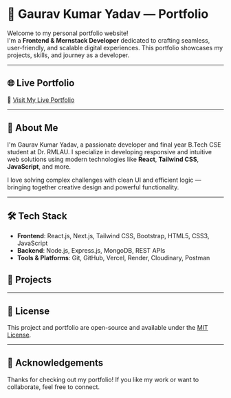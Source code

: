 # 💼 Gaurav Kumar Yadav — Portfolio

Welcome to my personal portfolio website!  
I'm a **Frontend & Mernstack Developer** dedicated to crafting seamless, user-friendly, and scalable digital experiences. This portfolio showcases my projects, skills, and journey as a developer.

---



## 🌐 Live Portfolio

🔗 [Visit My Live Portfolio](https://portfolio-gaurav08.vercel.app/)

---
## 🚀 About Me

I'm Gaurav Kumar Yadav, a passionate developer and final year B.Tech CSE student at Dr. RMLAU. I specialize in developing responsive and intuitive web solutions using modern technologies like **React**, **Tailwind CSS**, **JavaScript**, and more.

I love solving complex challenges with clean UI and efficient logic — bringing together creative design and powerful functionality.

---

## 🛠️ Tech Stack

- **Frontend**: React.js, Next.js, Tailwind CSS, Bootstrap, HTML5, CSS3, JavaScript
- **Backend**: Node.js, Express.js, MongoDB, REST APIs
- **Tools & Platforms**: Git, GitHub, Vercel, Render, Cloudinary, Postman



## 📂 Projects

<!-- ### 🍕 [Food Zaika](https://github.com/tabish-27/Food-Zaika.git)
> A modern, responsive food delivery web application built with React and Tailwind CSS. Features include real-time search, dark/light theme toggle, cart management with Redux, location-based restaurant discovery, infinite scroll, and PWA support.

### 🎯 [PicLingo](https://github.com/tabish-27/PicLingo.git)
> An innovative language learning application that uses visual storytelling and interactive exercises to help users learn new languages. Features include image-based vocabulary, pronunciation guides, progress tracking, and gamified learning experiences.

### 💻 [CodeCompete](https://github.com/tabish-27/CP-Application-Frontend.git)
> An innovative web application designed for competitive programmers who want to improve their skills, compete with friends, and track their rankings. Features include topic-wise contests, local & global rankings, dedicated practice mode, custom groups, and exciting rewards.

---

## 🔴 Live Project Links

- 🌐 [Food Zaika Live](https://food-zaika.vercel.app/)
- 🌐 [PicLingo Live](https://pic-lingo.vercel.app/)
- 🌐 [CodeCompete Live](https://cp-application-frontend.vercel.app/)
- 🌐 [Portfolio Live](https://tabish-portfolio.vercel.app/)

---

## 📫 Contact

- 📧 Email: [tabishjaved2030@gmail.com](mailto:tabishjaved2030@gmail.com)
- 💼 LinkedIn: [linkedin.com/in/tabish-javed](https://www.linkedin.com/in/tabish-javed/)
- 💻 GitHub: [github.com/tabish-27](https://github.com/tabish-27) -->

---

## 📃 License

This project and portfolio are open-source and available under the [MIT License](LICENSE).

---

## 🙌 Acknowledgements

Thanks for checking out my portfolio! If you like my work or want to collaborate, feel free to connect.

